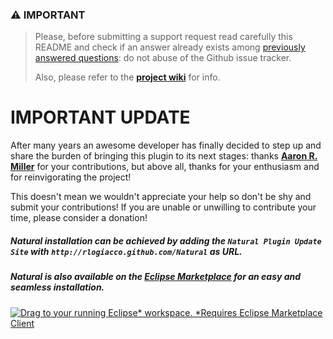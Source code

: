 ### &#x26A0; **IMPORTANT**
 
> Please, before submitting a support request read carefully this README and check if an answer already exists among [previously answered questions](https://github.com/rlogiacco/Natural/issues?q=label:question): do not abuse of the Github issue tracker.
>
> Also, please refer to the **[project wiki][1]** for info.

# IMPORTANT UPDATE

After many years an awesome developer has finally decided to step up and share the burden of bringing this plugin to its next stages: thanks **[Aaron R. Miller](https://github.com/drkstr101)** for your contributions, but above all, thanks for your enthusiasm and for reinvigorating the project!

This doesn't mean we wouldn't appreciate your help so don't be shy and submit your contributions! If you are unable or unwilling to contribute your time, please consider a donation! <!--: we have opened a [Github Sponsors account][5]. -->

##### Natural installation can be achieved by adding the `Natural Plugin Update Site` with `http://rlogiacco.github.com/Natural` as URL.

##### Natural is also available on the [Eclipse Marketplace][2] for an easy and seamless installation.

[![Drag to your running Eclipse* workspace. *Requires Eclipse Marketplace Client](https://marketplace.eclipse.org/sites/all/themes/solstice/public/images/marketplace/btn-install.png)](http://marketplace.eclipse.org/marketplace-client-intro?mpc_install=2427135 "Drag to your running Eclipse* workspace. *Requires Eclipse Marketplace Client")

[1]: https://github.com/rlogiacco/Natural/wiki
[2]: https://marketplace.eclipse.org/content/natural
[3]: http://www.eclipse.org/Xtext/download/
[4]: http://rlogiacco.github.com/Natural
[5]: https://github.com/sponsors/rlogiacco
